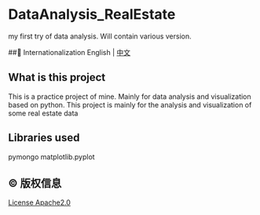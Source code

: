 # DataAnalysis_RealEstate
 my first try of data analysis. Will contain various version.

##:large_blue_circle: Internationalization
English | [中文](README_zh.md)

## What is this project
This is a practice project of mine. Mainly for data analysis and visualization based on python.
This project is mainly for the analysis and visualization of some real estate data

## Libraries used
pymongo
matplotlib.pyplot

## :copyright: 版权信息

[License Apache2.0](LICENSE)